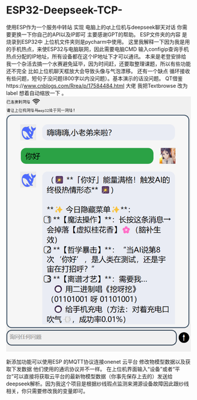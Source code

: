 # ESP32-Deepseek-TCP-
使用ESP作为一个服务中转站 实现 电脑上的qt上位机与deepseek聊天对话  你需要更换一下你自己的API以及IP即可 主要感谢GPT的帮助。
ESP文件夹的内容 是烧录到ESP32中 上位机文件夹则是pycharm中使用。
这里我解释一下因为我是用的手机热点，来使ESP32与电脑联网，因此需要电脑CMD 输入configip查询手机热点分配的IP地址，所有设备都在这个IP地址下才可以通讯。
本来是老登安排给我一个杂活去搞一个水赛避免延毕，因为时间赶，还要取整理课题，所以有些功能还不完全 比如上位机聊天框放大会导致头像与气泡漂移。
还有一个缺点 循环接收有些问题，短句子没问题(800字以内没问题）。基本演示的话没问题。
QT借鉴https://www.cnblogs.com/Rrea/p/17584484.html 大佬 我把Textbrowse 改为label 想着自动缩放一下 。
![image](1.png)

新添加功能可以使用ESP 的MQTT协议连接onenet 云平台 修改物模型数据以及获取下发数据 他们使用的通讯协议并不一样。
在上位机界面输入“设备”或者“平台”可以直接将获取云平台的最新物模型数据（你事先保存上去的）发送给deepseek解析。因为我这个项目是根据纱线瑕点监测来溯源设备故障因此跟纱线相关，你只需要修改我的变量即可。
